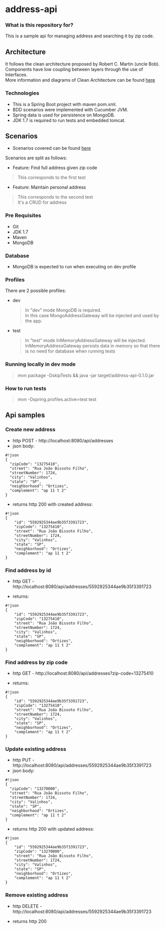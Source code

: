 # address-api

### What is this repository for? ###

This is a sample api for managing address and searching it by zip code.

## Architecture ##

It follows the clean architecture proposed by Robert C. Martin (uncle Bob).<br />
Components have low coupling between layers through the use of Interfaces.<br />
More information and diagrams of Clean Architecture can be found [here](http://blog.8thlight.com/uncle-bob/2012/08/13/the-clean-architecture.html)

### Technologies ###

* This is a Spring Boot project with maven pom.xml.
* BDD scenarios were implemented with Cucumber JVM.
* Spring data is used for persistence on MongoDB.
* JDK 1.7 is required to run tests and embedded tomcat.

## Scenarios ##

* Scenarios covered can be found [here](http://gbroveri.github.io/address-api/cucumber/)

Scenarios are split as follows:<br />

- Feature: Find full address given zip code
>This corresponds to the first test

- Feature: Maintain personal address
>This corresponds to the second test<br />
It's a CRUD for address

### Pre Requisites ###
* Git
* JDK 1.7
* Maven
* MongoDB

### Database ###
- MongoDB is expected to run when executing on dev profile

### Profiles ###

There are 2 possible profiles:

* dev

    >In "dev" mode MongoDB is required.<br>
    In this case MongoAddressGateway will be injected and used by the app.
    
* test

    >In "test" mode InMemoryAddressGateway will be injected. <br>
    InMemoryAddressGateway persists data in memory so that there is no need for database when running tests<br>
    
### Running locally in dev mode ###
> mvn package -DskipTests && java -jar target/address-api-0.1.0.jar

### How to run tests ###
> mvn -Dspring.profiles.active=test test

## Api samples ##

### Create new address ###

* http POST - http://localhost:8080/api/addresses
* json body:
```
#!json
{
  "zipCode": "13275410",
  "street": "Rua João Bissoto Filho",
  "streetNumber": 1724,
  "city": "Valinhos",
  "state": "SP",
  "neighborhood": "Ortizes",
  "complement": "ap 11 t 2"
}
```
* returns http 200 with created address:
```
#!json
{
    "id": "5592925344ae9b35f3391723",
    "zipCode": "13275410",
    "street": "Rua João Bissoto Filho",
    "streetNumber": 1724,
    "city": "Valinhos",
    "state": "SP",
    "neighborhood": "Ortizes",
    "complement": "ap 11 t 2"
}
```

### Find address by id ###

* http GET - http://localhost:8080/api/addresses/5592925344ae9b35f3391723

* returns:
```
#!json
{
    "id": "5592925344ae9b35f3391723",
    "zipCode": "13275410",
    "street": "Rua João Bissoto Filho",
    "streetNumber": 1724,
    "city": "Valinhos",
    "state": "SP",
    "neighborhood": "Ortizes",
    "complement": "ap 11 t 2"
}
```

### Find address by zip code ###

* http GET - http://localhost:8080/api/addresses?zip-code=13275410

* returns:
```
#!json
{
    "id": "5592925344ae9b35f3391723",
    "zipCode": "13275410",
    "street": "Rua João Bissoto Filho",
    "streetNumber": 1724,
    "city": "Valinhos",
    "state": "SP",
    "neighborhood": "Ortizes",
    "complement": "ap 11 t 2"
}
```

### Update existing address ###

* http PUT - http://localhost:8080/api/addresses/5592925344ae9b35f3391723
* json body:
```
#!json
{
  "zipCode": "13270000",
  "street": "Rua João Bissoto Filho",
  "streetNumber": 1724,
  "city": "Valinhos",
  "state": "SP",
  "neighborhood": "Ortizes",
  "complement": "ap 11 t 2"
}
```
* returns http 200 with updated address:
```
#!json
{
    "id": "5592925344ae9b35f3391723",
    "zipCode": "13270000",
    "street": "Rua João Bissoto Filho",
    "streetNumber": 1724,
    "city": "Valinhos",
    "state": "SP",
    "neighborhood": "Ortizes",
    "complement": "ap 11 t 2"
}
```

### Remove existing address ###

* http DELETE - http://localhost:8080/api/addresses/5592925344ae9b35f3391723

* returns http 200
